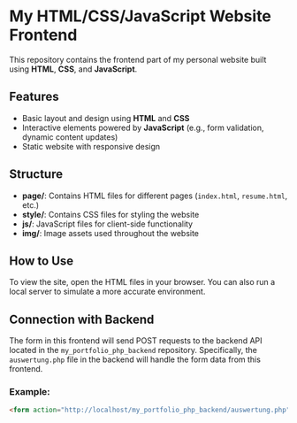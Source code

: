 # My HTML/CSS/JavaScript Website Frontend

This repository contains the frontend part of my personal website built using **HTML**, **CSS**, and **JavaScript**.

## Features
- Basic layout and design using **HTML** and **CSS**
- Interactive elements powered by **JavaScript** (e.g., form validation, dynamic content updates)
- Static website with responsive design

## Structure
- **page/**: Contains HTML files for different pages (`index.html`, `resume.html`, etc.)
- **style/**: Contains CSS files for styling the website
- **js/**: JavaScript files for client-side functionality
- **img/**: Image assets used throughout the website

## How to Use
To view the site, open the HTML files in your browser. You can also run a local server to simulate a more accurate environment.

## Connection with Backend
The form in this frontend will send POST requests to the backend API located in the `my_portfolio_php_backend` repository. Specifically, the `auswertung.php` file in the backend will handle the form data from this frontend.

### Example:
```html
<form action="http://localhost/my_portfolio_php_backend/auswertung.php" method="POST">

